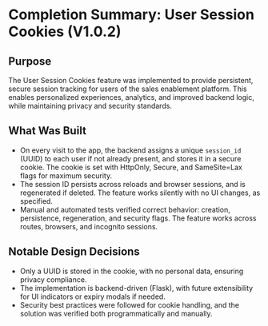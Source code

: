 # Completion Summary: User Session Cookies (V1.0.2)

## Purpose
The User Session Cookies feature was implemented to provide persistent, secure session tracking for users of the sales enablement platform. This enables personalized experiences, analytics, and improved backend logic, while maintaining privacy and security standards.

## What Was Built
- On every visit to the app, the backend assigns a unique `session_id` (UUID) to each user if not already present, and stores it in a secure cookie. The cookie is set with HttpOnly, Secure, and SameSite=Lax flags for maximum security.
- The session ID persists across reloads and browser sessions, and is regenerated if deleted. The feature works silently with no UI changes, as specified.
- Manual and automated tests verified correct behavior: creation, persistence, regeneration, and security flags. The feature works across routes, browsers, and incognito sessions.

## Notable Design Decisions
- Only a UUID is stored in the cookie, with no personal data, ensuring privacy compliance.
- The implementation is backend-driven (Flask), with future extensibility for UI indicators or expiry modals if needed.
- Security best practices were followed for cookie handling, and the solution was verified both programmatically and manually.
